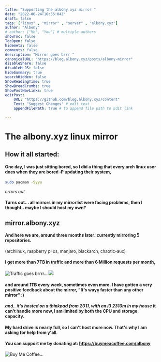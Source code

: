 ```yaml
---
title: "Supporting the albony.xyz mirror "
date: "2022-06-24T16:35:04Z"
draft: false
tags: ["linux" , "mirror" , "server" , "albony.xyz"]
author: "Albony"
# author: ["Me", "You"] # multiple authors
showToc: false
TocOpen: false
hidemeta: false
comments: false
description: "Mirror goes brrr "
canonicalURL: "https://blog.albony.xyz/posts/albony-mirror"
disableShare: false
disableHLJS: false
hideSummary: true
searchHidden: false
ShowReadingTime: true
ShowBreadCrumbs: true
ShowPostNavLinks: true
editPost:
    URL: "https://github.com/blog.albony.xyz/content"
    Text: "Suggest Changes" # edit text
    appendFilePath: true # to append file path to Edit link

---
```

# The albony.xyz linux mirror
## How it all started: 
#### One day, I was just sitting bored, so I did a thing that every arch linux user does when they are bored :P updating their system,
```sh
sudo pacman -Syyu
```
*errors out* 
#### Turns out... all mirrors in my mirrorlist were facing problems, then I thought.. maybe I should host my own?



## mirror.albony.xyz
#### And here we are, around three months later: currently mirroring 5 repositories.
(archlinux, raspberry pi os, manjaro, blackarch, chaotic-aux)
#### I get more than **7TB in traffic** and more than **6 Million requests** per month,
![Traffic goes brrrr...](/traffic.png)
![](/traffic1.png)
#### and around 1TB every week, sometimes even more. I have gotten a very positive feedback about the mirror, "It's wayy faster than any other mirror" :)
#### *and.. it's hosted on a thinkpad from 2011, with an i3 2310m in my house* it can't handle more now, I am limited by both the CPU and storage capacity. 
#### My hard drive is nearly full, so I can't host more now. That's why I am asking for help from y'all. 
#### You can support me by donating at: https://buymeacoffee.com/albony
![Buy Me Coffee...](/donate.png)
